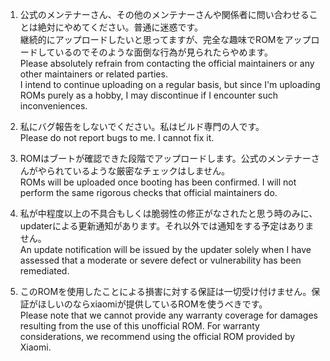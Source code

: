 1. 公式のメンテナーさん、その他のメンテナーさんや関係者に問い合わせることは絶対にやめてください。普通に迷惑です。  
継続的にアップロードしたいと思ってますが、完全な趣味でROMをアップロードしているのでそのような面倒な行為が見られたらやめます。  
Please absolutely refrain from contacting the official maintainers or any other maintainers or related parties.  
I intend to continue uploading on a regular basis, but since I'm uploading ROMs purely as a hobby, I may discontinue if I encounter such inconveniences.  
  
2. 私にバグ報告をしないでください。私はビルド専門の人です。  
Please do not report bugs to me. I cannot fix it.  
  
3. ROMはブートが確認できた段階でアップロードします。公式のメンテナーさんがやられているような厳密なチェックはしません。  
ROMs will be uploaded once booting has been confirmed. I will not perform the same rigorous checks that official maintainers do.  
  
4. 私が中程度以上の不具合もしくは脆弱性の修正がなされたと思う時のみに、updaterによる更新通知があります。それ以外では通知をする予定はありません。  
An update notification will be issued by the updater solely when I have assessed that a moderate or severe defect or vulnerability has been remediated.  

5. このROMを使用したことによる損害に対する保証は一切受け付けません。保証がほしいのならxiaomiが提供しているROMを使うべきです。  
Please note that we cannot provide any warranty coverage for damages resulting from the use of this unofficial ROM. For warranty considerations, we recommend using the official ROM provided by Xiaomi.
